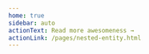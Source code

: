 ```yaml
---
home: true
sidebar: auto
actionText: Read more awesomeness →
actionLink: /pages/nested-entity.html
---
```


